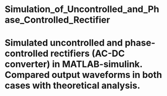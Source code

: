 # Simulation_of_Uncontrolled_and_Phase_Controlled_Rectifier
# Simulated uncontrolled and phase-controlled rectifiers (AC-DC converter) in MATLAB-simulink. Compared output waveforms in both cases with theoretical analysis.
